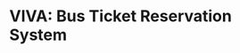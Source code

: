 # VIVA: Bus Ticket Reservation System

<!-- This is a project work that I'm working on throughout the semester. This is to demonstrate practically how to apply server-side scripting language (PHP)
and MYSQL to build the backend of the application.
